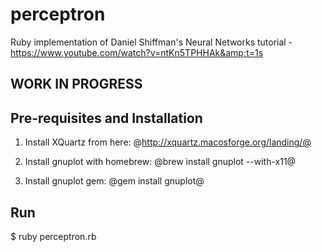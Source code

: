 # perceptron
Ruby implementation of Daniel Shiffman's Neural Networks tutorial - https://www.youtube.com/watch?v=ntKn5TPHHAk&amp;t=1s

## WORK IN PROGRESS

## Pre-requisites and Installation

1. Install XQuartz from here: 
@http://xquartz.macosforge.org/landing/@

2. Install gnuplot with homebrew:
@brew install gnuplot --with-x11@

3. Install gnuplot gem:
@gem install gnuplot@

## Run
$ ruby perceptron.rb
